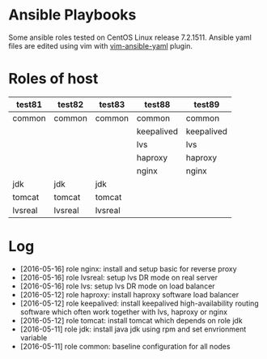 # Ansible Playbooks

Some ansible roles tested on CentOS Linux release 7.2.1511. Ansible yaml files are edited using vim with [vim-ansible-yaml](https://github.com/chase/vim-ansible-yaml) plugin.

# Roles of host

| test81  | test82  | test83  | test88     | test89     |
|---------|---------|---------|------------|------------|
| common  | common  | common  | common     | common     |
|         |         |         | keepalived | keepalived |
|         |         |         | lvs        | lvs        |
|         |         |         | haproxy    | haproxy    |
|         |         |         | nginx      | nginx      |
| jdk     | jdk     | jdk     |            |            |
| tomcat  | tomcat  | tomcat  |            |            |
| lvsreal | lvsreal | lvsreal |            |            |

# Log

- [2016-05-16] role nginx: install and setup basic for reverse proxy
- [2016-05-16] role lvsreal: setup lvs DR mode on real server
- [2016-05-16] role lvs: setup lvs DR mode on load balancer
- [2016-05-12] role haproxy: install haproxy software load balancer
- [2016-05-12] role keepalived: install keepalived high-availability routing software which often work together with lvs, haproxy or nginx
- [2016-05-12] role tomcat: install tomcat which depends on role jdk
- [2016-05-11] role jdk: install java jdk using rpm and set envrionment variable
- [2016-05-11] role common: baseline configuration for all nodes
